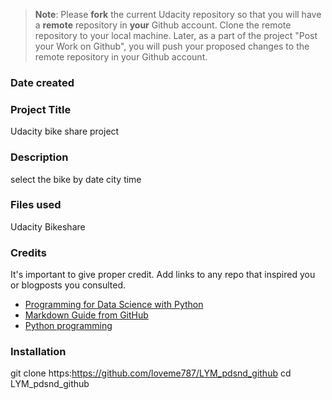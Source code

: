 >**Note**: Please **fork** the current Udacity repository so that you will have a **remote** repository in **your** Github account. Clone the remote repository to your local machine. Later, as a part of the project "Post your Work on Github", you will push your proposed changes to the remote repository in your Github account.

### Date created

### Project Title
Udacity bike share project

### Description
select the bike by date city time
### Files used
Udacity Bikeshare

### Credits
It's important to give proper credit. Add links to any repo that inspired you or blogposts you consulted.
- [Programming for Data Science with Python](
https://www.udacity.com/enrollment/nd104)
- [Markdown Guide from GitHub](
https://docs.github.com/en/get-started/writing-on-github/getting-started-with-writing-and-formatting-on-github/basic-writing-and-formatting-syntax)
- [Python programming](
https://docs.python.org/zh-cn/3/tutorial/index.html)


### Installation
git clone https:https://github.com/loveme787/LYM_pdsnd_github
cd LYM_pdsnd_github
